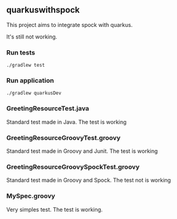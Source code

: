 ## quarkuswithspock

This project aims to integrate spock with quarkus.

It's still not working.


### Run tests

```
./gradlew test
```

### Run application

```
./gradlew quarkusDev
```


### GreetingResourceTest.java

Standard test made in Java. The test is working

### GreetingResourceGroovyTest.groovy

Standard test made in Groovy and Junit. The test is working

### GreetingResourceGroovySpockTest.groovy

Standard test made in Groovy and Spock. The test not is working

### MySpec.groovy

Very simples test. The test is working.